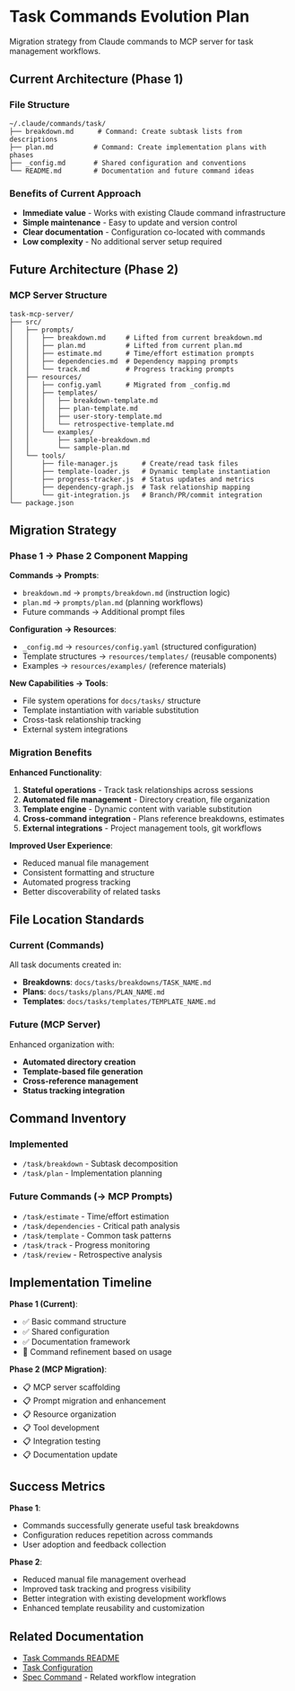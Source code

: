 # Task Commands Evolution Plan

Migration strategy from Claude commands to MCP server for task management workflows.

## Current Architecture (Phase 1)

### File Structure
```
~/.claude/commands/task/
├── breakdown.md      # Command: Create subtask lists from descriptions
├── plan.md          # Command: Create implementation plans with phases
├── _config.md       # Shared configuration and conventions
└── README.md        # Documentation and future command ideas
```

### Benefits of Current Approach
- **Immediate value** - Works with existing Claude command infrastructure
- **Simple maintenance** - Easy to update and version control
- **Clear documentation** - Configuration co-located with commands
- **Low complexity** - No additional server setup required

## Future Architecture (Phase 2)

### MCP Server Structure
```
task-mcp-server/
├── src/
│   ├── prompts/
│   │   ├── breakdown.md     # Lifted from current breakdown.md
│   │   ├── plan.md          # Lifted from current plan.md
│   │   ├── estimate.md      # Time/effort estimation prompts
│   │   ├── dependencies.md  # Dependency mapping prompts
│   │   └── track.md         # Progress tracking prompts
│   ├── resources/
│   │   ├── config.yaml      # Migrated from _config.md
│   │   ├── templates/
│   │   │   ├── breakdown-template.md
│   │   │   ├── plan-template.md
│   │   │   ├── user-story-template.md
│   │   │   └── retrospective-template.md
│   │   └── examples/
│   │       ├── sample-breakdown.md
│   │       └── sample-plan.md
│   └── tools/
│       ├── file-manager.js      # Create/read task files
│       ├── template-loader.js   # Dynamic template instantiation
│       ├── progress-tracker.js  # Status updates and metrics
│       ├── dependency-graph.js  # Task relationship mapping
│       └── git-integration.js   # Branch/PR/commit integration
└── package.json
```

## Migration Strategy

### Phase 1 → Phase 2 Component Mapping

**Commands → Prompts**:
- `breakdown.md` → `prompts/breakdown.md` (instruction logic)
- `plan.md` → `prompts/plan.md` (planning workflows)
- Future commands → Additional prompt files

**Configuration → Resources**:
- `_config.md` → `resources/config.yaml` (structured configuration)
- Template structures → `resources/templates/` (reusable components)
- Examples → `resources/examples/` (reference materials)

**New Capabilities → Tools**:
- File system operations for `docs/tasks/` structure
- Template instantiation with variable substitution
- Cross-task relationship tracking
- External system integrations

### Migration Benefits

**Enhanced Functionality**:
1. **Stateful operations** - Track task relationships across sessions
2. **Automated file management** - Directory creation, file organization
3. **Template engine** - Dynamic content with variable substitution
4. **Cross-command integration** - Plans reference breakdowns, estimates
5. **External integrations** - Project management tools, git workflows

**Improved User Experience**:
- Reduced manual file management
- Consistent formatting and structure
- Automated progress tracking
- Better discoverability of related tasks

## File Location Standards

### Current (Commands)
All task documents created in:
- **Breakdowns**: `docs/tasks/breakdowns/TASK_NAME.md`
- **Plans**: `docs/tasks/plans/PLAN_NAME.md`
- **Templates**: `docs/tasks/templates/TEMPLATE_NAME.md`

### Future (MCP Server)
Enhanced organization with:
- **Automated directory creation**
- **Template-based file generation**
- **Cross-reference management**
- **Status tracking integration**

## Command Inventory

### Implemented
- `/task/breakdown` - Subtask decomposition
- `/task/plan` - Implementation planning

### Future Commands (→ MCP Prompts)
- `/task/estimate` - Time/effort estimation
- `/task/dependencies` - Critical path analysis
- `/task/template` - Common task patterns
- `/task/track` - Progress monitoring
- `/task/review` - Retrospective analysis

## Implementation Timeline

**Phase 1 (Current)**:
- ✅ Basic command structure
- ✅ Shared configuration
- ✅ Documentation framework
- 🔄 Command refinement based on usage

**Phase 2 (MCP Migration)**:
- 📋 MCP server scaffolding
- 📋 Prompt migration and enhancement
- 📋 Resource organization
- 📋 Tool development
- 📋 Integration testing
- 📋 Documentation update

## Success Metrics

**Phase 1**:
- Commands successfully generate useful task breakdowns
- Configuration reduces repetition across commands
- User adoption and feedback collection

**Phase 2**:
- Reduced manual file management overhead
- Improved task tracking and progress visibility
- Better integration with existing development workflows
- Enhanced template reusability and customization

## Related Documentation

- [Task Commands README](~/.claude/commands/task/README.md)
- [Task Configuration](~/.claude/commands/task/_config.md)
- [Spec Command](~/.claude/commands/spec.md) - Related workflow integration